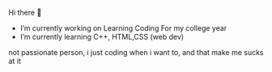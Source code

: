 Hi there 👋
- I’m currently working on Learning Coding For my college year
- I’m currently learning C++, HTML,CSS (web dev)

not passionate person, i just coding when i want to, and that make me sucks at it

